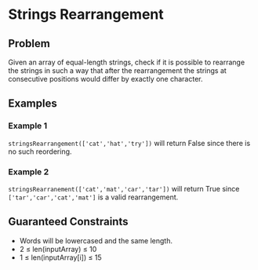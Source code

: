 # Strings Rearrangement

## Problem

Given an array of equal-length strings, check if it is possible to rearrange the strings in such a way that after the rearrangement the strings at consecutive positions would differ by exactly one character.

## Examples

### Example 1

`stringsRearrangement(['cat','hat','try'])` will return False since there is no such reordering.

### Example 2

`stringsRearranement(['cat','mat','car','tar'])` will return True since `['tar','car','cat','mat']` is a valid rearrangement.

## Guaranteed Constraints

* Words will be lowercased and the same length.
* 2 ≤ len(inputArray) ≤ 10
* 1 ≤ len(inputArray[i]) ≤ 15
